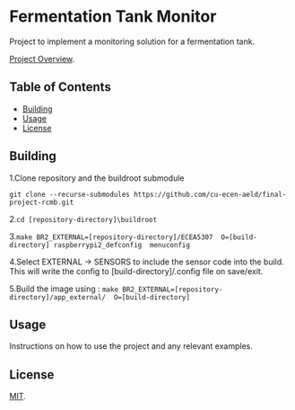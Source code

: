 # Fermentation Tank Monitor

Project to implement a monitoring solution for a fermentation tank.

[Project Overview](https://github.com/cu-ecen-aeld/final-project-rcmb/wiki/Project%E2%80%90Overview).

## Table of Contents

- [Building](#building)
- [Usage](#usage)
- [License](#license)

## Building

1.Clone repository and the buildroot submodule

`git clone --recurse-submodules https://github.com/cu-ecen-aeld/final-project-rcmb.git`

2.`cd [repository-directory]\buildroot`

3.`make BR2_EXTERNAL=[repository-directory]/ECEA5307  O=[build-directory] raspberrypi2_defconfig  menuconfig`

4.Select EXTERNAL -> SENSORS to include the sensor code into the build. This will write the config to [build-directory]/.config file on save/exit.

5.Build the image using : `make BR2_EXTERNAL=[repository-directory]/app_external/  O=[build-directory]`

## Usage

Instructions on how to use the project and any relevant examples.

## License

[MIT](https://mit-license.org/).
